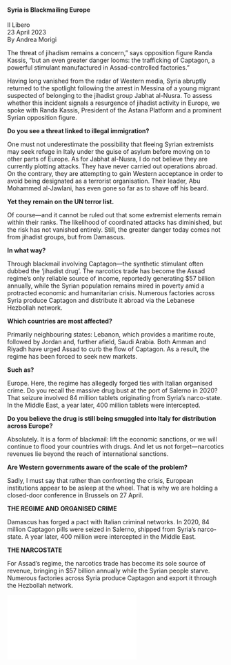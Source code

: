 <h4>Syria is Blackmailing Europe</h4>

Il Libero  
23 April 2023  
By Andrea Morigi

The threat of jihadism remains a concern,” says opposition figure Randa Kassis, “but an even greater danger looms: the trafficking of Captagon, a powerful stimulant manufactured in Assad-controlled factories.”

Having long vanished from the radar of Western media, Syria abruptly returned to the spotlight following the arrest in Messina of a young migrant suspected of belonging to the jihadist group Jabhat al-Nusra. To assess whether this incident signals a resurgence of jihadist activity in Europe, we spoke with Randa Kassis, President of the Astana Platform and a prominent Syrian opposition figure.

<b>Do you see a threat linked to illegal immigration?</b>

One must not underestimate the possibility that fleeing Syrian extremists may seek refuge in Italy under the guise of asylum before moving on to other parts of Europe. As for Jabhat al-Nusra, I do not believe they are currently plotting attacks. They have never carried out operations abroad. On the contrary, they are attempting to gain Western acceptance in order to avoid being designated as a terrorist organisation. Their leader, Abu Mohammed al-Jawlani, has even gone so far as to shave off his beard.

<b>Yet they remain on the UN terror list.</b>

Of course—and it cannot be ruled out that some extremist elements remain within their ranks. The likelihood of coordinated attacks has diminished, but the risk has not vanished entirely. Still, the greater danger today comes not from jihadist groups, but from Damascus.

<b>In what way?</b>

Through blackmail involving Captagon—the synthetic stimulant often dubbed the ‘jihadist drug’. The narcotics trade has become the Assad regime’s only reliable source of income, reportedly generating $57 billion annually, while the Syrian population remains mired in poverty amid a protracted economic and humanitarian crisis. Numerous factories across Syria produce Captagon and distribute it abroad via the Lebanese Hezbollah network.

<b>Which countries are most affected?</b>

Primarily neighbouring states: Lebanon, which provides a maritime route, followed by Jordan and, further afield, Saudi Arabia. Both Amman and Riyadh have urged Assad to curb the flow of Captagon. As a result, the regime has been forced to seek new markets.

<b>Such as?</b>

Europe. Here, the regime has allegedly forged ties with Italian organised crime. Do you recall the massive drug bust at the port of Salerno in 2020? That seizure involved 84 million tablets originating from Syria’s narco-state. In the Middle East, a year later, 400 million tablets were intercepted.

<b>Do you believe the drug is still being smuggled into Italy for distribution across Europe?</b>

Absolutely. It is a form of blackmail: lift the economic sanctions, or we will continue to flood your countries with drugs. And let us not forget—narcotics revenues lie beyond the reach of international sanctions.

<b>Are Western governments aware of the scale of the problem?</b>

Sadly, I must say that rather than confronting the crisis, European institutions appear to be asleep at the wheel. That is why we are holding a closed-door conference in Brussels on 27 April.

<b>THE REGIME AND ORGANISED CRIME</b>

Damascus has forged a pact with Italian criminal networks. In 2020, 84 million Captagon pills were seized in Salerno, shipped from Syria’s narco-state. A year later, 400 million were intercepted in the Middle East.

<b>THE NARCOSTATE</b>

For Assad’s regime, the narcotics trade has become its sole source of revenue, bringing in $57 billion annually while the Syrian people starve. Numerous factories across Syria produce Captagon and export it through the Hezbollah network.

![](14-LIBERO.pdf)
<p></p>

